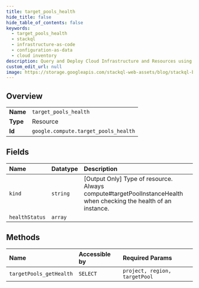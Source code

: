 ```yaml
---
title: target_pools_health
hide_title: false
hide_table_of_contents: false
keywords:
  - target_pools_health
  - stackql
  - infrastructure-as-code
  - configuration-as-data
  - cloud inventory
description: Query and Deploy Cloud Infrastructure and Resources using SQL
custom_edit_url: null
image: https://storage.googleapis.com/stackql-web-assets/blog/stackql-blog-post-featured-image.png
---
```

  
    

## Overview
<table><tbody>
<tr><td><b>Name</b></td><td><code>target_pools_health</code></td></tr>
<tr><td><b>Type</b></td><td>Resource</td></tr>
<tr><td><b>Id</b></td><td><code>google.compute.target_pools_health</code></td></tr>
</tbody></table>

## Fields
| Name | Datatype | Description |
|:-----|:---------|:------------|
| `kind` | `string` | [Output Only] Type of resource. Always compute#targetPoolInstanceHealth when checking the health of an instance. |
| `healthStatus` | `array` |  |
## Methods
| Name | Accessible by | Required Params |
|:-----|:--------------|:----------------|
| `targetPools_getHealth` | `SELECT` | `project, region, targetPool` |

